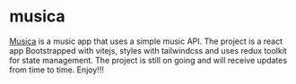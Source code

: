# musica
[Musica](https://musica-sandy.vercel.app/) is a music app that uses a simple music API. The project is a react app Bootstrapped with vitejs, styles with tailwindcss and uses redux toolkit for state management. The project is still on going and will receive updates from time to time. Enjoy!!!
